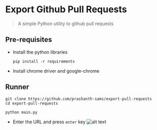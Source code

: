 # Export Github Pull Requests
> A simple Python utility to github pull requests

## Pre-requisites
- Install the python libraries

   ```
   pip install -r requirements
   ```
- Install chrome driver and google-chrome

## Runner
```
git clone https://github.com/prashanth-sams/export-pull-requests
cd export-pull-requests

python main.py
```
- Enter the URL and press `enter` key
![alt text](https://i.imgur.com/Umnw8Lw.png)

